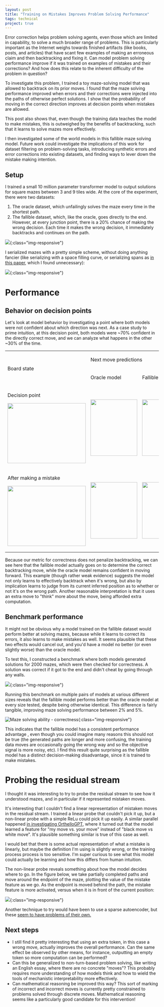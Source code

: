```yaml
---
layout: post
title: "Training on Mistakes Improves Problem Solving Performance"
tags: technical
project: true
---
```


Error correction helps problem solving agents, even those which are limited in capability, to solve a much broader range of problems. This is particularly important as the Internet weighs towards finished artifacts (like books, posts, and articles) that have scant few examples of making an erroneous claim and then backtracking and fixing it. Can model problem solving performance improve if it was trained on examples of mistakes and their corrections? And how does this relate to the inherent difficulty of the problem in question?

To investigate this problem, I trained a toy maze-solving model that was allowed to backtrack on its prior moves. I found that the maze solving performance improved when errors and their corrections were injected into the paths of otherwise perfect solutions. I show that the probability of moving in the correct direction improves at decision points when mistakes are allowed.

This post also shows that, even though the training data teaches the model to make mistakes, this is outweighed by the benefits of backtracking, such that it learns to solve mazes more effectively.

I then investigated some of the world models in this fallible maze solving model. Future work could investigate the implications of this work for dataset filtering on problem-solving tasks, introducing synthetic errors and error corrections into existing datasets, and finding ways to lever down the mistake making intention.

## Setup

I trained a small 10 million parameter transformer model to output solutions for square mazes between 3 and 9 tiles wide. At the core of the experiment, there were two datasets:

1. The oracle dataset, which unfailingly solves the maze every time in the shortest path.
2. The fallible dataset, which, like the oracle, goes directly to the end. However, at every junction point, there is a 20% chance of making the wrong decision. Each time it makes the wrong decision, it immediately backtracks and continues on the path.

![](/assets/mazegpt/image3.png){:class="img-responsive"}

I serialized mazes with a pretty simple scheme, without doing anything fancier (like serializing with a space filling curve, or serializing spans as [in this paper](https://arxiv.org/abs/2312.02566), which I found unnecessary):

![](/assets/mazegpt/image7.png){:class="img-responsive"}

# Performance

## Behavior on decision points

Let's look at model behavior by investigating a point where both models were not confident about which direction was next. As a case study to prime intuition, at this decision point, both models were ~70% confident in the directly correct move, and we can analyze what happens in the other ~30% of the time.

<a id="t.7ed3eecbb8fd2a5fb898101f8962eb646917098a"></a><a id="t.0"></a>

<table class="c21">
  <tr class="c14">
    <td class="c3" colspan="1" rowspan="2">
      <p class="c4"><span class="c12">Board state</span></p>
    </td>
    <td class="c17" colspan="2" rowspan="1">
      <p class="c4"><span class="c12">Next move predictions</span></p>
    </td>
  </tr>
  <tr class="c14">
    <td class="c10" colspan="1" rowspan="1">
      <p class="c4"><span class="c12">Oracle model</span></p>
    </td>
    <td class="c10" colspan="1" rowspan="1">
      <p class="c4"><span class="c12">Fallible model</span></p>
    </td>
  </tr>
  <tr class="c16">
    <td class="c3" colspan="1" rowspan="1">
      <p class="c2"><span class="c0">Decision point</span></p>
      <p class="c2">
        <span
          style="
            overflow: hidden;
            display: inline-block;
            margin: 0px 0px;
            border: 0px solid #000000;
            transform: rotate(0rad) translateZ(0px);
            -webkit-transform: rotate(0rad) translateZ(0px);
            width: 256px;
            height: 196px;
          "
          ><img
            alt=""
            src="/assets/mazegpt/image1.png"
            style="
              width: 256px;
              height: 196px;
              margin-left: 0px;
              margin-top: 0px;
              transform: rotate(0rad) translateZ(0px);
              -webkit-transform: rotate(0rad) translateZ(0px);
            "
            title=""
        /></span>
      </p>
    </td>
    <td class="c10" colspan="1" rowspan="1">
      <p class="c2">
        <span
          style="
            overflow: hidden;
            display: inline-block;
            margin: 0px 0px;
            border: 0px solid #000000;
            transform: rotate(0rad) translateZ(0px);
            -webkit-transform: rotate(0rad) translateZ(0px);
            width: 153.33px;
            height: 184px;
          "
          ><img
            alt=""
            src="/assets/mazegpt/image4.png"
            style="
              width: 153.33px;
              height: 184px;
              margin-left: 0px;
              margin-top: 0px;
              transform: rotate(0rad) translateZ(0px);
              -webkit-transform: rotate(0rad) translateZ(0px);
            "
            title=""
        /></span>
      </p>
    </td>
    <td class="c10" colspan="1" rowspan="1">
      <p class="c2">
        <span
          style="
            overflow: hidden;
            display: inline-block;
            margin: 0px 0px;
            border: 0px solid #000000;
            transform: rotate(0rad) translateZ(0px);
            -webkit-transform: rotate(0rad) translateZ(0px);
            width: 153.33px;
            height: 184px;
          "
          ><img
            alt=""
            src="/assets/mazegpt/image9.png"
            style="
              width: 153.33px;
              height: 184px;
              margin-left: 0px;
              margin-top: 0px;
              transform: rotate(0rad) translateZ(0px);
              -webkit-transform: rotate(0rad) translateZ(0px);
            "
            title=""
        /></span>
      </p>
    </td>
  </tr>
  <tr class="c16">
    <td class="c3" colspan="1" rowspan="1">
      <p class="c2"><span class="c0">After making a mistake</span></p>
      <p class="c2">
        <span
          style="
            overflow: hidden;
            display: inline-block;
            margin: 0px 0px;
            border: 0px solid #000000;
            transform: rotate(0rad) translateZ(0px);
            -webkit-transform: rotate(0rad) translateZ(0px);
            width: 256px;
            height: 196px;
          "
          ><img
            alt=""
            src="/assets/mazegpt/image11.png"
            style="
              width: 256px;
              height: 196px;
              margin-left: 0px;
              margin-top: 0px;
              transform: rotate(0rad) translateZ(0px);
              -webkit-transform: rotate(0rad) translateZ(0px);
            "
            title=""
        /></span>
      </p>
    </td>
    <td class="c10" colspan="1" rowspan="1">
      <p class="c2">
        <span
          style="
            overflow: hidden;
            display: inline-block;
            margin: 0px 0px;
            border: 0px solid #000000;
            transform: rotate(0rad) translateZ(0px);
            -webkit-transform: rotate(0rad) translateZ(0px);
            width: 153.33px;
            height: 184px;
          "
          ><img
            alt=""
            src="/assets/mazegpt/image6.png"
            style="
              width: 153.33px;
              height: 184px;
              margin-left: 0px;
              margin-top: 0px;
              transform: rotate(0rad) translateZ(0px);
              -webkit-transform: rotate(0rad) translateZ(0px);
            "
            title=""
        /></span>
      </p>
    </td>
    <td class="c10" colspan="1" rowspan="1">
      <p class="c2">
        <span
          style="
            overflow: hidden;
            display: inline-block;
            margin: 0px 0px;
            border: 0px solid #000000;
            transform: rotate(0rad) translateZ(0px);
            -webkit-transform: rotate(0rad) translateZ(0px);
            width: 153.33px;
            height: 184px;
          "
          ><img
            alt=""
            src="/assets/mazegpt/image2.png"
            style="
              width: 153.33px;
              height: 184px;
              margin-left: 0px;
              margin-top: 0px;
              transform: rotate(0rad) translateZ(0px);
              -webkit-transform: rotate(0rad) translateZ(0px);
            "
            title=""
        /></span>
      </p>
    </td>
  </tr>
</table>

Because our metric for correctness does not penalize backtracking, we can see here that the fallible model actually goes on to determine the correct backtracking move, while the oracle model remains confident in moving forward. This example (though rather weak evidence) suggests the model not only learns to effectively backtrack when it's wrong, but also by implication learns to judge from its current inferred position as to whether or not it's on the wrong path. Another reasonable interpretation is that it uses an extra move to "think" more about the move, being afforded extra computation.

## Benchmark performance

It might not be obvious why a model trained on the fallible dataset would perform better at solving mazes, because while it learns to correct its errors, it also learns to make mistakes as well. It seems plausible that these two effects would cancel out, and you'd have a model no better (or even slightly worse) than the oracle model.

To test this, I constructed a benchmark where both models generated solutions for 2000 mazes, which were then checked for correctness. A solution was correct if it got to the end and didn't cheat by going through any walls.

![](/assets/mazegpt/image5.png){:class="img-responsive"}

Running this benchmark on multiple pairs of models at various different sizes reveals that the fallible model performs better than the oracle model at every size tested, despite being otherwise identical. This difference is fairly tangible, improving maze solving performance between 2% and 5%.

![Maze solving ability - correctness](/assets/mazegpt/image8.png){:class="img-responsive"}

This indicates that the fallible model has a consistent performance advantage , even though you could imagine many reasons this should not be true (the generated paths are longer and more confusing, the training data moves are occasionally going the wrong way and so the objective signal is more noisy, etc). I find this result quite surprising as the fallible model has a distinct decision-making disadvantage, since it is trained to make mistakes.

# Probing the residual stream

I thought it was interesting to try to probe the residual stream to see how it understood mazes, and in particular if it represented mistaken moves.

It's interesting that I couldn't find a linear representation of mistaken moves in the residual stream. I trained a linear probe that couldn't pick it up, but a non-linear probe with a simple ReLu could pick it up easily. A similar parallel happened [in investigating OrthelloGPT](https://www.lesswrong.com/posts/nmxzr2zsjNtjaHh7x/actually-othello-gpt-has-a-linear-emergent-world), where it turned out that the model learned a feature for "my move vs. your move" instead of "black move vs white move". It's plausible something similar is true of this case as well.

I would bet that there is some actual representation of what a mistake is linearly, but maybe the definition I'm using is slightly wrong, or the training process process is too sensitive. I'm super curious to see what this model could actually be learning and how this differs from human intuition.

The non-linear probe reveals something about how the model decides where to go. In the figure below, we take partially completed paths and move around the endpoint of the maze, plotting the value of the mistake feature as we go. As the endpoint is moved behind the path, the mistake feature is more activated, versus when it is in front of the current position:

![](/assets/mazegpt/image10.png){:class="img-responsive"}

Another technique to try would have been to use a sparse autoencoder, but these [seem to have problems of their own.](https://www.lesswrong.com/posts/BduCMgmjJnCtc7jKc/)

## Next steps

- I still find it pretty interesting that using an extra token, in this case a wrong move, actually improves the overall performance. Can the same effect be observed by other means, for instance, outputting an empty token so more computation can be performed?
- Can this be generalized to non-turn-based problem solving, like writing an English essay, where there are no concrete "moves"? This probably requires more understanding of how models think and how to wield the tools of mechanistic interpretability more effectively.
- Can mathematical reasoning be improved this way? This sort of marking of incorrect and incorrect moves is currently pretty constrained to problems solved through discrete moves. Mathematical reasoning seems like a particularly good candidate for this intervention!

